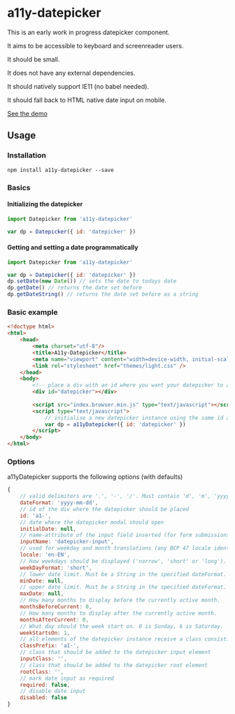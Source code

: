 # a11y-datepicker

This is an early work in progress datepicker component.

It aims to be accessible to keyboard and screenreader users.

It should be small.

It does not have any external dependencies.

It should natively support IE11 (no babel needed).

It should fall back to HTML native date input on mobile.

[See the demo](https://mathislucka.github.io/a11y-datepicker)

## Usage

### Installation
```
npm install a11y-datepicker --save
```

### Basics
#### Initializing the datepicker
```javascript
import Datepicker from 'a11y-datepicker'

var dp = Datepicker({ id: 'datepicker' })
```

#### Getting and setting a date programmatically
```javascript
import Datepicker from 'a11y-datepicker'

var dp = Datepicker({ id: 'datepicker' })
dp.setDate(new Date()) // sets the date to todays date
dp.getDate() // returns the date set before
dp.getDateString() // returns the date set before as a string
```

### Basic example
```html
<!doctype html>
<html>
    <head>
        <meta charset="utf-8"/>
        <title>A11y-Datepicker</title>
        <meta name="viewport" content="width=device-width, initial-scale=1.0, maximum-scale=1.0"/>
        <link rel="stylesheet" href="themes/light.css" />
    </head>
    <body>
        <!-- place a div with an id where you want your datepicker to appear -->
        <div id="datepicker"></div>
        
        <script src="index.browser.min.js" type="text/javascript"></script>
        <script type="text/javascript">
            // initialise a new datepicker instance using the same id as used on the div
            var dp = a11yDatepicker({ id: 'datepicker' })
        </script>
    </body>
</html>
```

### Options

a11yDatepicker supports the following options (with defaults)
```javascript
{
    // valid delimiters are '.', '-', '/'. Must contain 'd', 'm', 'yyyy'
    dateFormat: 'yyyy-mm-dd',
    // id of the div where the datepicker should be placed
    id: 'a1-',
    // date where the datepicker modal should open
    initialDate: null,
    // name-attribute of the input field inserted (for form submissions)
    inputName: 'datepicker-input',
    // used for weekday and month translations (any BCP 47 locale identifier) 
    locale: 'en-EN',
    // How weekdays should be displayed ('narrow', 'short' or 'long').
    weekDayFormat: 'short',
    // lower date limit. Must be a String in the specified dateFormat.
    minDate: null,
    // upper date limit. Must be a String in the specified dateFormat.
    maxDate: null,
    // How many months to display before the currently active month.
    monthsBeforeCurrent: 0,
    // How many months to display after the currently active month.
    monthsAfterCurrent: 0,
    // What day should the week start on. 0 is Sunday, 6 is Saturday.
    weekStartsOn: 1,
    // all elements of the datepicker instance receive a class consisting of prefix and tag name (e.g. ad-table). Can be used for custom styling.
    classPrefix: 'a1-',
    // class that should be added to the datepicker input element
    inputClass: '',
    // class that should be added to the datepicker root element
    rootClass: '',
    // mark date input as required
    required: false,
    // disable date input
    disabled: false
}
```